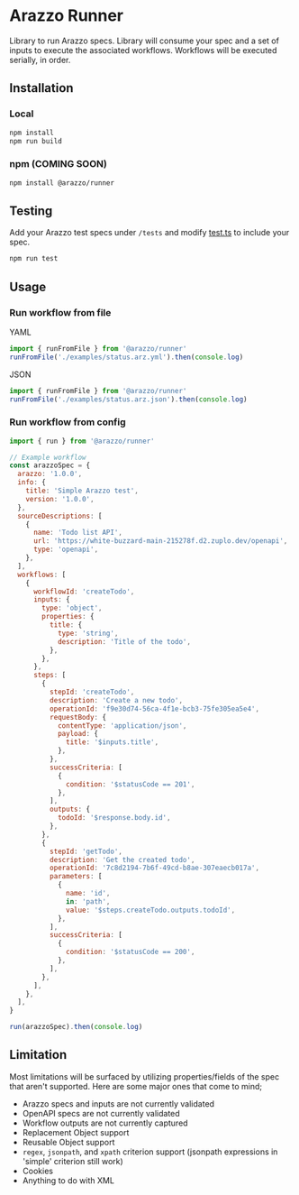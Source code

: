 # Arazzo Runner

Library to run Arazzo specs. Library will consume your spec and a set of inputs to execute the associated workflows. Workflows will be executed serially, in order.

## Installation

### Local

```bash
npm install
npm run build
```

### npm (COMING SOON)

```bash
npm install @arazzo/runner
```

## Testing

Add your Arazzo test specs under `/tests` and modify [test.ts](./tests/test.ts) to include your spec.

```bash
npm run test
```

## Usage

### Run workflow from file

YAML

```js
import { runFromFile } from '@arazzo/runner'
runFromFile('./examples/status.arz.yml').then(console.log)
```

JSON

```js
import { runFromFile } from '@arazzo/runner'
runFromFile('./examples/status.arz.json').then(console.log)
```

### Run workflow from config

```js
import { run } from '@arazzo/runner'

// Example workflow
const arazzoSpec = {
  arazzo: '1.0.0',
  info: {
    title: 'Simple Arazzo test',
    version: '1.0.0',
  },
  sourceDescriptions: [
    {
      name: 'Todo list API',
      url: 'https://white-buzzard-main-215278f.d2.zuplo.dev/openapi',
      type: 'openapi',
    },
  ],
  workflows: [
    {
      workflowId: 'createTodo',
      inputs: {
        type: 'object',
        properties: {
          title: {
            type: 'string',
            description: 'Title of the todo',
          },
        },
      },
      steps: [
        {
          stepId: 'createTodo',
          description: 'Create a new todo',
          operationId: 'f9e30d74-56ca-4f1e-bcb3-75fe305ea5e4',
          requestBody: {
            contentType: 'application/json',
            payload: {
              title: '$inputs.title',
            },
          },
          successCriteria: [
            {
              condition: '$statusCode == 201',
            },
          ],
          outputs: {
            todoId: '$response.body.id',
          },
        },
        {
          stepId: 'getTodo',
          description: 'Get the created todo',
          operationId: '7c8d2194-7b6f-49cd-b8ae-307eaecb017a',
          parameters: [
            {
              name: 'id',
              in: 'path',
              value: '$steps.createTodo.outputs.todoId',
            },
          ],
          successCriteria: [
            {
              condition: '$statusCode == 200',
            },
          ],
        },
      ],
    },
  ],
}

run(arazzoSpec).then(console.log)
```

## Limitation

Most limitations will be surfaced by utilizing properties/fields of the spec that aren't supported. Here are some major ones that come to mind;

- Arazzo specs and inputs are not currently validated
- OpenAPI specs are not currently validated
- Workflow outputs are not currently captured
- Replacement Object support
- Reusable Object support
- `regex`, `jsonpath`, and `xpath` criterion support (jsonpath expressions in 'simple' criterion still work)
- Cookies
- Anything to do with XML
